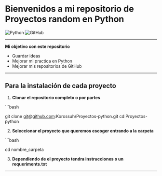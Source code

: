 # Bienvenidos a mi repositorio de Proyectos random en Python

![Python](https://img.shields.io/badge/Python-3776AB?style=for-the-badge&logo=python&logoColor=white)
![GitHub](https://img.shields.io/badge/GitHub-100000?style=for-the-badge&logo=github&logoColor=white)

---

**Mi objetivo con este repositorio**

- Guardar ideas
- Mejorar mi practica en Python
- Mejorar mis repositorios de GitHub

---

## Para la instalación de cada proyecto

1. **Clonar el repositorio completo o por partes**

´´´bash

git clone git@github.com:Korossuh/Proyectos-python.git
cd Proyectos-python 



2. **Seleccionar el proyecto que queremos escoger entrando a la carpeta**

´´´bash

cd nombre_carpeta


3. **Dependiendo de el proyecto tendra instrucciones o un requeriments.txt**

---

